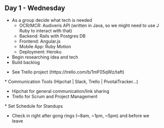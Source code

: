 ## Day 1 - Wednesday

* As a group decide what tech is needed
  <ul>
  <li>OCR/MCR: Audiveris API (written in Java, so we might need to use J Ruby to interact with that)</li>
  <li>Backend: Rails with Postgres DB</li>
  <li>Frontend: Angular.js</li>
  <li>Mobile App: Ruby Motion</li>
  <li>Deployment: Heroku</li>
  </ul>
* Begin researching idea and tech
* Build backlog
<ul>
  <li>See Trello project (https://trello.com/b/1mF05qWz/taft)</li>
  </ul>
* Communication Tools (Hipchat | Slack, Trello | PivotalTracker...)
<ul>  
  <li>Hipchat for general communication/link sharing</li>
  <li>Trello for Scrum and Project Management</li>
  </ul>
* Set Schedule for Standups
  <ul>
  <li>Check in right after gong rings (~8am, ~1pm, ~5pm) and before we leave</li>
  </ul>
